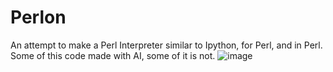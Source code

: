 # Perlon
An attempt to make a Perl Interpreter similar to Ipython, for Perl, and in Perl.
Some of this code made with AI, some of it is not.
![image](https://github.com/user-attachments/assets/545995b4-547a-4086-9fd2-2b1a1f3e2855)

